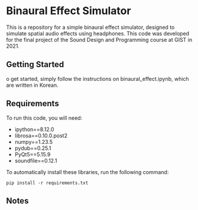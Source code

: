 # Binaural Effect Simulator

This is a repository for a simple binaural effect simulator, designed to simulate spatial audio effects using headphones. This code was developed for the final project of the Sound Design and Programming course at GIST in 2021.

## Getting Started

o get started, simply follow the instructions on binaural_effect.ipynb, which are written in Korean.

## Requirements

To run this code, you will need:

- ipython==8.12.0
- librosa==0.10.0.post2
- numpy==1.23.5
- pydub==0.25.1
- PyQt5==5.15.9
- soundfile==0.12.1

To automatically install these libraries, run the following command:

```pip install -r requirements.txt```

## Notes

